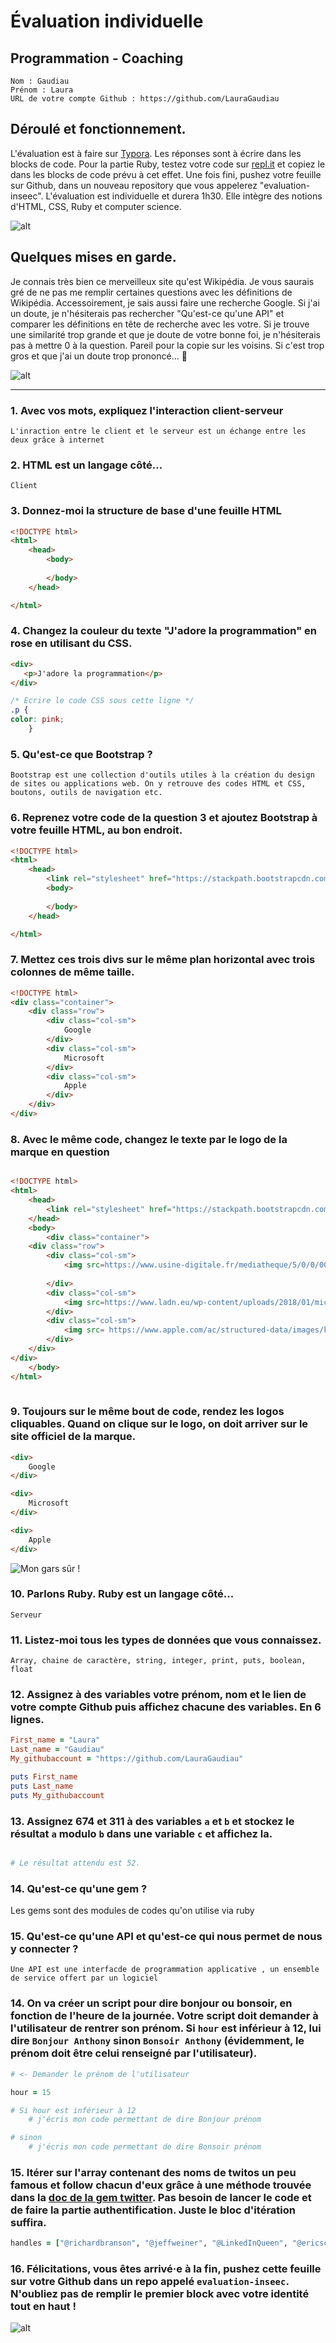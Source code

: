 #  Évaluation individuelle

## Programmation - Coaching

```
Nom : Gaudiau 
Prénom : Laura
URL de votre compte Github : https://github.com/LauraGaudiau
```

## Déroulé et fonctionnement. 

L'évaluation est à faire sur [Typora](https://typora.io/). Les réponses sont à écrire dans les blocks de code. 
Pour la partie Ruby, testez votre code sur [repl.it](https://repl.it/) et copiez le dans les blocks de code prévu à cet effet. 
Une fois fini, pushez votre feuille sur Github, dans un nouveau repository que vous appelerez "evaluation-inseec".
L'évaluation est individuelle et durera 1h30. Elle intègre des notions d'HTML, CSS, Ruby et computer science. 

![alt](https://media.giphy.com/media/26xBBfd0ii1khakpy/giphy.gif)

## Quelques mises en garde.

Je connais très bien ce merveilleux site qu'est Wikipédia. Je vous saurais gré de ne pas me remplir certaines questions avec les définitions de Wikipédia. Accessoirement, je sais aussi faire une recherche Google. Si j'ai un doute, je n'hésiterais pas rechercher "Qu'est-ce qu'une API" et comparer les définitions en tête de recherche avec les votre. Si je trouve une similarité trop grande et que je doute de votre bonne foi, je n'hésiterais pas à mettre 0 à la question. 
Pareil pour la copie sur les voisins. Si c'est trop gros et que j'ai un doute trop prononcé... 🔫

![alt](https://media.giphy.com/media/BtedgmzGNCiuk/giphy.gif)



------

### 1. Avec vos mots, expliquez l'interaction client-serveur

```t
L'inraction entre le client et le serveur est un échange entre les deux grâce à internet
```



 ### 2. HTML est un langage côté... 

```
Client
```



### 3. Donnez-moi la structure de base d'une feuille HTML

```html
<!DOCTYPE html>
<html>
    <head>
        <body>
            
        </body>
    </head>

</html>
```



### 4. Changez la couleur du texte "J'adore la programmation" en rose en utilisant du CSS.

```html
<div>
   <p>J'adore la programmation</p>
</div>
```

```css
/* Ecrire le code CSS sous cette ligne */
.p {
color: pink;
    }

```



### 5. Qu'est-ce que Bootstrap ?

```
Bootstrap est une collection d'outils utiles à la création du design de sites ou applications web. On y retrouve des codes HTML et CSS, boutons, outils de navigation etc. 
```



### 6. Reprenez votre code de la question 3 et ajoutez Bootstrap à votre feuille HTML, au bon endroit.

```html
<!DOCTYPE html>
<html>
    <head>
        <link rel="stylesheet" href="https://stackpath.bootstrapcdn.com/bootstrap/4.1.3/css/bootstrap.min.css" integrity="sha384-MCw98/SFnGE8fJT3GXwEOngsV7Zt27NXFoaoApmYm81iuXoPkFOJwJ8ERdknLPMO" crossorigin="anonymous">
        <body>
            
        </body>
    </head>

</html>
```



### 7. Mettez ces trois divs sur le même plan horizontal avec trois colonnes de même taille.

```html
<!DOCTYPE html>
<div class="container">
    <div class="row">
        <div class="col-sm">
            Google
        </div>
        <div class="col-sm">
            Microsoft
        </div>
        <div class="col-sm">
            Apple
        </div>
    </div>  
</div>
```



### 8. Avec le même code, changez le texte par le logo de la marque en question

```html

<!DOCTYPE html>
<html>
    <head>
        <link rel="stylesheet" href="https://stackpath.bootstrapcdn.com/bootstrap/4.1.3/css/bootstrap.min.css" integrity="sha384-MCw98/SFnGE8fJT3GXwEOngsV7Zt27NXFoaoApmYm81iuXoPkFOJwJ8ERdknLPMO" crossorigin="anonymous">
    </head>
    <body>
        <div class="container">
    <div class="row">
        <div class="col-sm">
            <img src=https://www.usine-digitale.fr/mediatheque/5/0/0/000305005_homePageUne/logo-google-g.jpg>
   
        </div>
        <div class="col-sm">
            <img src=https://www.ladn.eu/wp-content/uploads/2018/01/microsoft.jpg>
        </div>
        <div class="col-sm">
            <img src= https://www.apple.com/ac/structured-data/images/knowledge_graph_logo.png?201606271147>
        </div>
    </div>  
</div>
    </body>
</html>
   
```

 

### 9. Toujours sur le même bout de code, rendez les logos cliquables. Quand on clique sur le logo, on doit arriver sur le site officiel de la marque.

```html
<div>
    Google
</div>

<div>
    Microsoft
</div>

<div>
    Apple
</div>
```

![Mon gars sûr !](https://media.giphy.com/media/l0K4mbH4lKBhAPFU4/giphy.gif)

### 10. Parlons Ruby. Ruby est un langage côté...

```
Serveur
```



### 11. Listez-moi tous les types de données que vous connaissez.

```
Array, chaine de caractère, string, integer, print, puts, boolean, float
```



### 12. Assignez à des variables votre prénom, nom et le lien de votre compte Github puis affichez chacune des variables. En 6 lignes.

```ruby
First_name = "Laura"
Last_name = "Gaudiau"
My_githubaccount = "https://github.com/LauraGaudiau"

puts First_name
puts Last_name
puts My_githubaccount 

```



### 13. Assignez 674 et 311 à des variables `a` et `b` et stockez le résultat `a` modulo `b` dans une variable `c` et affichez la. 

```ruby

# Le résultat attendu est 52. 
```



### 14. Qu'est-ce qu'une gem ?

Les gems sont des modules de codes qu'on utilise via ruby 

### 15. Qu'est-ce qu'une API et qu'est-ce qui nous permet de nous y connecter ?

```
Une API est une interfacde de programmation applicative , un ensemble de service offert par un logiciel 
```



### 14. On va créer un script pour dire bonjour ou bonsoir, en fonction de l'heure de la journée. Votre script doit demander à l'utilisateur de rentrer son prénom. Si `hour` est inférieur à 12, lui dire `Bonjour Anthony` sinon `Bonsoir Anthony` (évidemment, le prénom doit être celui renseigné par l'utilisateur).

```Ruby
# <- Demander le prénom de l'utilisateur

hour = 15

# Si hour est inférieur à 12
	# j'écris mon code permettant de dire Bonjour prénom

# sinon
	# j'écris mon code permettant de dire Bonsoir prénom

```



### 15. Itérer sur l'array contenant des noms de twitos un peu famous et follow chacun d'eux grâce à une méthode trouvée dans la [doc de la gem twitter](https://github.com/sferik/twitter). Pas besoin de lancer le code et de faire la partie authentification. Juste le bloc d'itération suffira. 

```ruby
handles = ["@richardbranson", "@jeffweiner", "@LinkedInQueen", "@ericschmidt", "@elonmusk", "@petecashmore", "@SteveForbesCEO", "@mtbarra"]


```



### 16. Félicitations, vous êtes arrivé·e à la fin, pushez cette feuille sur votre Github dans un repo appelé `evaluation-inseec`. N'oubliez pas de remplir le premier block avec votre identité tout en haut ! 

![alt](https://media.giphy.com/media/l0MYJnJQ4EiYLxvQ4/giphy.gif)

